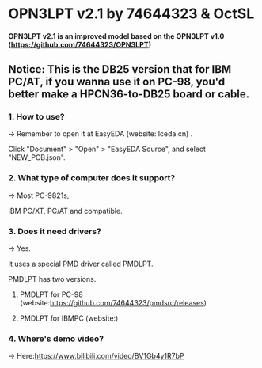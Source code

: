 # OPN3LPT v2.1 by 74644323 & OctSL

#### OPN3LPT v2.1 is an improved model based on the OPN3LPT v1.0 (https://github.com/74644323/OPN3LPT)

## Notice: This is the DB25 version that for IBM PC/AT, if you wanna use it on PC-98, you'd better make a HPCN36-to-DB25 board or cable.


### 1. How to use?

-> Remember to open it at EasyEDA (website: lceda.cn) .

   Click "Document" > "Open" > "EasyEDA Source", and select "NEW_PCB.json".
   
### 2. What type of computer does it support?

-> Most PC-9821s,

   IBM PC/XT, PC/AT and compatible.

### 3. Does it need drivers?

-> Yes.

   It uses a special PMD driver called PMDLPT.
   
   PMDLPT has two versions.
   
   1) PMDLPT for PC-98 (website:https://github.com/74644323/pmdsrc/releases)
   
   2) PMDLPT for IBMPC (website:)
 
### 4. Where's demo video?

-> Here:https://www.bilibili.com/video/BV1Gb4y1R7bP
